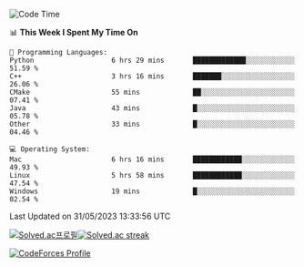 
<!--START_SECTION:waka-->
![Code Time](http://img.shields.io/badge/Code%20Time-2%2C720%20hrs%2032%20mins-blue)

📊 **This Week I Spent My Time On** 

```text
💬 Programming Languages: 
Python                   6 hrs 29 mins       █████████████░░░░░░░░░░░░   51.59 % 
C++                      3 hrs 16 mins       ███████░░░░░░░░░░░░░░░░░░   26.06 % 
CMake                    55 mins             ██░░░░░░░░░░░░░░░░░░░░░░░   07.41 % 
Java                     43 mins             █░░░░░░░░░░░░░░░░░░░░░░░░   05.78 % 
Other                    33 mins             █░░░░░░░░░░░░░░░░░░░░░░░░   04.46 % 

💻 Operating System: 
Mac                      6 hrs 16 mins       ████████████░░░░░░░░░░░░░   49.93 % 
Linux                    5 hrs 58 mins       ████████████░░░░░░░░░░░░░   47.54 % 
Windows                  19 mins             █░░░░░░░░░░░░░░░░░░░░░░░░   02.54 % 
```


 Last Updated on 31/05/2023 13:33:56 UTC
<!--END_SECTION:waka-->


[![Solved.ac프로필](http://mazassumnida.wtf/api/generate_badge?boj=hckim96)](https://solved.ac/hckim96)[![Solved.ac streak](http://mazandi.herokuapp.com/api?handle=hckim96&theme=dark)](https://solved.ac/hckim96)


[![CodeForces Profile](https://cf.leed.at?id=hckim96)](https://codeforces.com/profile/hckim96)

